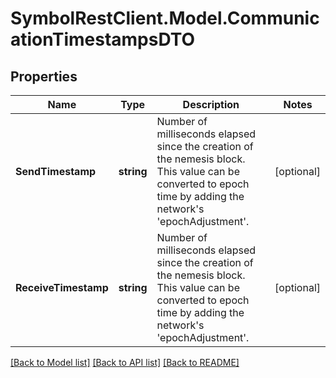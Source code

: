 # SymbolRestClient.Model.CommunicationTimestampsDTO

## Properties

Name | Type | Description | Notes
------------ | ------------- | ------------- | -------------
**SendTimestamp** | **string** | Number of milliseconds elapsed since the creation of the nemesis block. This value can be converted to epoch time by adding the network&#39;s &#39;epochAdjustment&#39;. | [optional] 
**ReceiveTimestamp** | **string** | Number of milliseconds elapsed since the creation of the nemesis block. This value can be converted to epoch time by adding the network&#39;s &#39;epochAdjustment&#39;. | [optional] 

[[Back to Model list]](../README.md#documentation-for-models) [[Back to API list]](../README.md#documentation-for-api-endpoints) [[Back to README]](../README.md)

